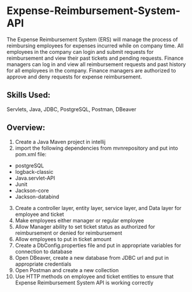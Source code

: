 # Expense-Reimbursement-System-API
The Expense Reimbursement System (ERS) will manage the process of reimbursing employees for expenses incurred while on company time. All employees in the company can login and submit requests for reimbursement and view their past tickets and pending requests. Finance managers can log in and view all reimbursement requests and past history for all employees in the company. Finance managers are authorized to approve and deny requests for expense reimbursement.

## Skills Used:
Servlets, Java, JDBC, PostgreSQL, Postman, DBeaver

## Overview:
1. Create a Java Maven project in intellij
2. import the following dependencies from mvnrepository and put into pom.xml file:
- postgreSQL
- logback-classic
- Java.servlet-API 
- Junit
- Jackson-core 
- Jackson-databind
3. Create a controller layer, entity layer, service layer, and Data layer for employee and ticket
4. Make employees either manager or regular employee
5. Allow Manager ability to set ticket status as authorized for reimbursement or denied for reimbursement
6. Allow employees to put in ticket amount
7. Create a DbConfig.properties file and put in appropriate variables for connection to database
8. Open DBeaver, create a new database from JDBC url and put in appropriate credentials
9. Open Postman and create a new collection
10. Use HTTP methods on employee and ticket entities to ensure that Expense Reimbursement System API is working correctly
